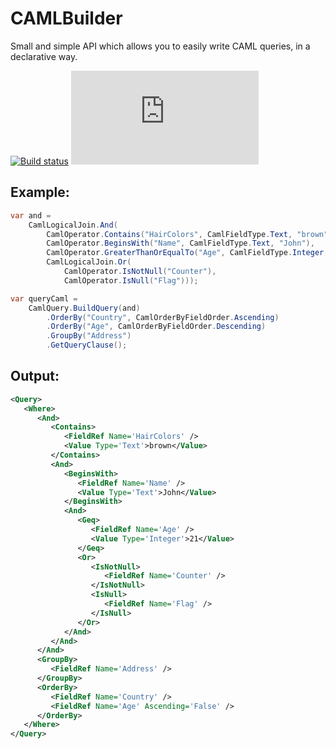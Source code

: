 # CAMLBuilder
Small and simple API which allows you to easily write CAML queries, in a declarative way.

[![Build status](https://ci.appveyor.com/api/projects/status/1a5mcdp2ysrjor42/branch/master?svg=true)](https://ci.appveyor.com/project/joaope/camlbuilder/branch/master)
[![Analytics](https://ga-beacon.appspot.com/UA-55655362-2/joaope/camlbuilder/readme.md)](https://github.com/joaope/camlbuilder)

## Example:

```C#
var and = 
    CamlLogicalJoin.And(
        CamlOperator.Contains("HairColors", CamlFieldType.Text, "brown"),
        CamlOperator.BeginsWith("Name", CamlFieldType.Text, "John"),
        CamlOperator.GreaterThanOrEqualTo("Age", CamlFieldType.Integer, 21),
        CamlLogicalJoin.Or(
            CamlOperator.IsNotNull("Counter"),
            CamlOperator.IsNull("Flag")));

var queryCaml = 
    CamlQuery.BuildQuery(and)
        .OrderBy("Country", CamlOrderByFieldOrder.Ascending)
        .OrderBy("Age", CamlOrderByFieldOrder.Descending)
        .GroupBy("Address")
        .GetQueryClause();
```

## Output:

```XML
<Query>
   <Where>
      <And>
         <Contains>
            <FieldRef Name='HairColors' />
            <Value Type='Text'>brown</Value>
         </Contains>
         <And>
            <BeginsWith>
               <FieldRef Name='Name' />
               <Value Type='Text'>John</Value>
            </BeginsWith>
            <And>
               <Geq>
                  <FieldRef Name='Age' />
                  <Value Type='Integer'>21</Value>
               </Geq>
               <Or>
                  <IsNotNull>
                     <FieldRef Name='Counter' />
                  </IsNotNull>
                  <IsNull>
                     <FieldRef Name='Flag' />
                  </IsNull>
               </Or>
            </And>
         </And>
      </And>
      <GroupBy>
         <FieldRef Name='Address' />
      </GroupBy>
      <OrderBy>
         <FieldRef Name='Country' />
         <FieldRef Name='Age' Ascending='False' />
      </OrderBy>
   </Where>
</Query>
```